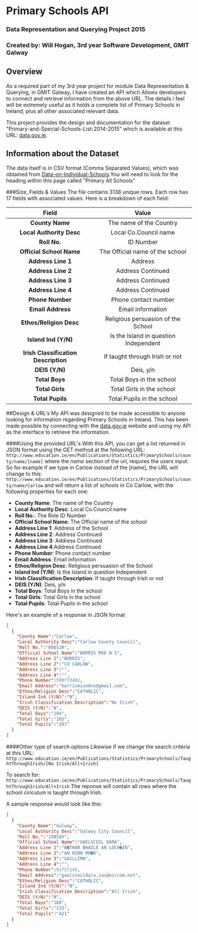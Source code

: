 # Primary Schools API
### Data Representation and Querying Project 2015
### Created by: Will Hogan, 3rd year Software Development, GMIT Galway

## Overview
As a required part of my 3rd year project for module Data Representation & Querying, in GMIT Galway, I have created an API which Allows developers to connect and retrieve information from the above URL. The details i feel will be extremely useful as it holds a complete list of Primary Schools in Ireland, plus all other associated relevant data. 

This project provides the design and documentation for the dataset "Primary-and-Special-Schools-List-2014-2015" which is available at this URL: [data.gov.ie](http://www.education.ie/en/Publications/Statistics/Data-on-Individual-Schools/Data-on-Individual-Schools.html). 

## Information about the Dataset
The data itself is in CSV format (Comma Separated Values), which was obtained from [Data-on-Individual-Schools](http://www.education.ie/en/Publications/Statistics/Data-on-Individual-Schools/Data-on-Individual-Schools.html).You will need to look for the heading within this page called "Primary All Schools" 

###Size, Fields & Values
The file contains 3138 unique rows. Each row has 17 fields with associated values. 
Here is a breakdown of each field:

|  Field   | Value  |
|:--------:|:-------------------------------------------:|
| **County Name**        | The name of the Country |
| **Local Authority Desc**        | Local Co.Council name |
| **Roll No.** | ID Number | 
| **Official School Name** | The Official name of the school                    |
| **Address Line 1** | Address |
| **Address Line 2** | Address Continued |
| **Address Line 3** | Address Continued|
| **Address Line 4** | Address Continued|
| **Phone Number** | Phone contact number |
| **Email Address** | Email information|
| **Ethos/Religion Desc** | Religious persuasion of the School |
| **Island Ind (Y/N)** | Is the Island in question Independent |
| **Irish Classification Description** | If taught through Irish or not  |
| **DEIS (Y/N)** |  Deis, y/n |
| **Total Boys** |  Total Boys in the school |
| **Total Girls** | Total Girls in the school | 
| **Total Pupils** | Total Pupils in the school  |


##Design & URL's
My API was designed to be made accessible to anyone looking for information regarding Primary Schools in Ireland. This has been made possible by connecting with the [data.gov.ie](https://data.gov.ie/data) website and using my API as the interface to retrieve the information. 

####Using the provided URL's
With this API, you can get a list returned in JSON format using the GET method at the following URL:
``` http://www.education.ie/en/Publications/Statistics/PrimarySchools/county/name/[name] ``` 
where the _name_ section of the url, requires the users input. 
So for example if we type in Carlow instead of the [name], the URL will change to this:
``` http://www.education.ie/en/Publications/Statistics/PrimarySchools/county/name/Carlow ``` and will return a list of schools in Co Carlow, with the following properties for each one:
- **County Name**: The name of the Country 
- **Local Authority Desc**: Local Co.Council name
- **Roll No.**: The Role ID Number  
- **Official School Name**: The Official name of the school                    
- **Address Line 1**: Address of the School 
- **Address Line 2**: Address Continued 
- **Address Line 3**: Address Continued
- **Address Line 4**:Address Continued
- **Phone Number**: Phone contact number 
- **Email Address**: Email information
- **Ethos/Religion Desc**: Religious persuasion of the School 
- **Island Ind (Y/N)**: Is the Island in question Independent 
- **Irish Classification Description**: If taught through Irish or not 
- **DEIS (Y/N)**: Deis, y/n
- **Total Boys**: Total Boys in the school
- **Total Girls**: Total Girls in the school
- **Total Pupils**: Total Pupils in the school

Here's an example of a response in JSON format
```json
[
  {
    "County Name":"Carlow",
    "Local Authority Desc":"Carlow County Council",
    "Roll No.":"00651R",
    "Official School Name":"BORRIS MXD N S",
    "Address Line 1":"BORRIS",
    "Address Line 2":"CO CARLOW",
    "Address Line 3":"",
    "Address Line 4":"",
    "Phone Number":599773402,
    "Email Address":"borrismixedns@gmail.com",
    "Ethos/Religion Desc":"CATHOLIC",
    "Island Ind (Y/N)":"N",
    "Irish Classification Description":"No Irish",
    "DEIS (Y/N)":"N",
    "Total Boys":"104",
    "Total Girls":"103",
    "Total Pupils":"207"
  }
]
```

####Other type of search options
Likewise if we change the search criteria at this URL:
``` http://www.education.ie/en/Publications/Statistics/PrimarySchools/TaughtThroughIrish/[No Irish/All+Irish] ``` 

To search for:
``` http://www.education.ie/en/Publications/Statistics/PrimarySchools/TaughtThroughIrish/All+Irish ```
The reponse will contain all rows where the school ciriculum is taught through Irish. 

A sample response would look like this:
```json
[
  {
    "County Name":"Galway",
    "Local Authority Desc":"Galway City Council",
    "Roll No.":"19858V",
    "Official School Name":"GAELSCOIL DARA",
    "Address Line 1":"B�THAR BHAILE AN LOCH�IN",
    "Address Line 2":"AN RINN MH�R",
    "Address Line 3":"GAILLIMH",
    "Address Line 4":"",
    "Phone Number":91757145,
    "Email Address":"gaelscoildara.ias@eircom.net",
    "Ethos/Religion Desc":"CATHOLIC",
    "Island Ind (Y/N)":"N",
    "Irish Classification Description":"All Irish",
    "DEIS (Y/N)":"N",
    "Total Boys":"188",
    "Total Girls":"233",
    "Total Pupils":"421"
  }
]
```


